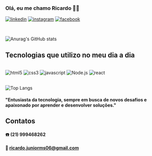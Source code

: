 ### Olá, eu me chamo Ricardo 🖐🏽           

[![linkedin](https://img.shields.io/badge/LinkedIn-0077B5?style=for-the-badge&logo=linkedin&logoColor=white)](https://www.linkedin.com/in/ricardo-martins-b0811b315/)
[![instagram](https://img.shields.io/badge/Instagram-E4405F?style=for-the-badge&logo=instagram&logoColor=white)](https://www.instagram.com/ricardo.msj?igsh=ZTdjMGt6NDJyMm1h)
[![facebook](https://img.shields.io/badge/Facebook-1877F2?style=for-the-badge&logo=facebook&logoColor=white)](https://www.facebook.com/profile.php?id=100081173064657)

<br/>

![Anurag's GitHub stats](https://github-readme-stats.vercel.app/api?username=ricardo-msj&show_icons=true&theme=dracula)

## Tecnologias que utilizo no meu dia a dia

<div style='inline_block'><br/>
    <img alt = "html5" src="https://img.shields.io/badge/HTML5-E34F26?style=for-the-badge&logo=html5&logoColor=white" />
    <img alt = "css3" src="https://img.shields.io/badge/CSS3-1572B6?style=for-the-badge&logo=css3&logoColor=white" />
    <img alt = "javascript" src="https://img.shields.io/badge/JavaScript-F7DF1E?style=for-the-badge&logo=javascript&logoColor=black" />
    <img alt = "Node.js" src="https://img.shields.io/badge/Node.js-43853D?style=for-the-badge&logo=node.js&logoColor=white" />
    <img alt = "react" src="https://img.shields.io/badge/React-20232A?style=for-the-badge&logo=react&logoColor=61DAFB" />
</div>

<br/>

![Top Langs](https://github-readme-stats.vercel.app/api/top-langs/?username=ricardo-msj&hide_progress=true&theme=dracula)

#### "Entusiasta da tecnologia, sempre em busca de novos desafios e apaixonado por aprender e desenvolver soluções."

## Contatos

#### ☎️ (21) 999468262
#### 📧 ricardo.juniorms06@gmail.com
